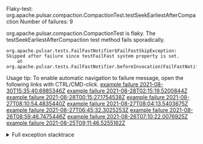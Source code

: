         
Flaky-test: org.apache.pulsar.compaction.CompactionTest.testSeekEarliestAfterCompaction
Number of failures: 9

org.apache.pulsar.compaction.CompactionTest is flaky. The testSeekEarliestAfterCompaction test method fails sporadically.

```
org.apache.pulsar.tests.FailFastNotifier$FailFastSkipException: Skipped after failure since testFailFast system property is set.
	at org.apache.pulsar.tests.FailFastNotifier.beforeInvocation(FailFastNotifier.java:88)

```

Usage tip: To enable automatic navigation to failure message, open the following links with CTRL/CMD-click.
[example failure 2021-08-30T15:35:40.6985346Z](https://github.com/apache/pulsar/runs/3463119398?check_suite_focus=true#step:9:3153)
[example failure 2021-08-28T02:15:19.5200844Z](https://github.com/apache/pulsar/runs/3448473880?check_suite_focus=true#step:9:2150)
[example failure 2021-08-28T00:15:27.1754538Z](https://github.com/apache/pulsar/runs/3447917315?check_suite_focus=true#step:9:1518)
[example failure 2021-08-27T08:10:54.4835440Z](https://github.com/apache/pulsar/runs/3440980370?check_suite_focus=true#step:9:2217)
[example failure 2021-08-27T08:04:13.5403675Z](https://github.com/apache/pulsar/runs/3440855241?check_suite_focus=true#step:9:2142)
[example failure 2021-08-27T06:45:32.3025253Z](https://github.com/apache/pulsar/runs/3440411158?check_suite_focus=true#step:9:2143)
[example failure 2021-08-26T08:59:46.7475446Z](https://github.com/apache/pulsar/runs/3430539961?check_suite_focus=true#step:9:2852)
[example failure 2021-08-26T07:10:22.0076925Z](https://github.com/apache/pulsar/runs/3429892136?check_suite_focus=true#step:9:2204)
[example failure 2021-08-25T09:11:46.5255162Z](https://github.com/apache/pulsar/runs/3420085427?check_suite_focus=true#step:10:2132)


<details>
<summary>Full exception stacktrace</summary>
<code><pre>
org.apache.pulsar.tests.FailFastNotifier$FailFastSkipException: Skipped after failure since testFailFast system property is set.
	at org.apache.pulsar.tests.FailFastNotifier.beforeInvocation(FailFastNotifier.java:88)

</pre></code>
</details>

